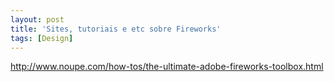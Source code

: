```yaml
---
layout: post
title: 'Sites, tutoriais e etc sobre Fireworks'
tags: [Design]
---
```


<http://www.noupe.com/how-tos/the-ultimate-adobe-fireworks-toolbox.html>
